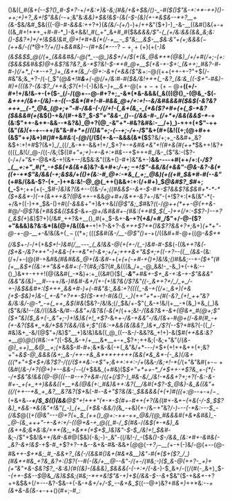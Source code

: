 ()&((*_#(&+(--$?()_#-$+?-*+/_+&:+)&-&;(#&/+&+$&/()-_-#($()$"&-+:+*-++)()-++;+)+?_&+!$"&&(-_-+;&"&:_&&)+$&!&$-(&(-$-(&)(+-*&$&--*+?__+(&-_$&/&#_$&(((-@-#_-&&&:_++?+)(_&(&/-(+/_)-)+/++&"($+)-)_-&-__((&#()&(+-+((&_#+!+*+_+#-#-*_)-&+&&!_#(_+"_&+#_#($&_&&&/$"-(_(+/&:&&(&&_&;&:()-$&?+)+/+!&$&!&#_@+!+#+&(*(/-+__-_$"&;__&$-__$&:&"+(+;&&&$(-(++$&/-((*_@+?_/+/()_+_&&#&)-_-_(#+&(*--_-$?-+__(+($+)(+(*-)&(&$&$_$_@(/(+_(&&&#&/-@(*_--@_)&$+/+/_$(+(&_@&*+*(@&)_/+/+#(/+;-(+:($_&&$&#&$_)_@+&$?&?&?_&-*$?&!-$-*+#_@+__$(+&-_+-$+:_(&++;_#&?-#-#-)(/+*_(-*--+?_)+_(&+*(&_/-@+:-&+(+&&($"&*+:-@_(_$($++(++-+-$?$"+$(/-#&"&;&_+?-/(-(_$"(@_&+!_#___&__+(-@(/+/&:_#-*_#($&/&!+*+(_-&?_(&:&_((-$+"-#&)-#_)_+((_(&?-(&:$?_/++&;$?(*+!-(-)&)&$-$_)+__&+-_@($++-+(+-@+$__((+/-#+!+/&!&_-_+-(+($-_(/-/(@+--@-#+?+;_-&*(*&-&&&(_&(((@()_-(@&_-$(*-&+++/(&+-(/&)-+-((--$&*(#+!-#-#&&_@+/+:+!--&/&#&&&#($&$(-&?&?+++__(-*_@&_(@+;+"-#-/&&-(-/(/+!-(_&+(&_-_(*&($?+#+(+(_$-*&?($&&&#(+(*&$()-+&/(#-+&?_$_-$"+"&&-_()--(/&&-#-_(/+*+/&&(&&$-*_-+(&:$"++-&+*-&&--*&?&)_@+?(@_-&"+*-#&?&#&:-__/+)_)-+++(+$"-++(&"_(&)(_+_-+_--++/&"&-_#+*+(_/_(()&"+;-(--+;-/+_-/$"&+(#+(&!((+;(@+#++(&$"+_+)_&+)_#()_#+&_#&:_(-_(@_/(/($(+-&--&&&(&*($__$?&/+;+_-&&#+_&?&$+:+!+#$?(&+)_/_((/_&-*+-&&+!+/_$+?+_-*+*&#&+&"+!(#+&(#(++*_$&++!&?+((((_&!(/_@-/((-/&;($((_#+"+;+)-+-&+:+#&-_-+$+++#_/&-_($"&:-($?-(-/+/+"&+-@&*&-+!(&+--/&$&:&"((&+()-#+)&"&+-)__&&-_--_-+#(++/+:(_-/$?_(__+:+"_#(*_-+$&(+&(&+&_)&?-&+#+:_/-$+;-$+!$"-&&/&(+&&"-@&-&?-&(*((+-+*$"&/&&(-+;&$&/+(()+(&:-#_@+:-*&_(_+;_@&)(+((+#_$&*_#-#_(--&"_(+#&/(&&-$?-(+_-)+*&:&!-@_@(_++()&&+:+:(/+#+)_$_@&#$?_$_#+;(_-__$+;++(+(-_$_#-)&)&?(&+--_((&-_/+;(*(#&*&$--&+-$-#+-$?&&$?&$&#+*-*-*($+&&*-)(-+(&+++&?(@&+_+-+&&_@+#+/&*+-&?_+-/&"-(+!$?+:(*&(&"-*(-+/&+((-)+*_$&-()+#(*(-&&&*+"+)&++&(_(@$"&;_$_#&?_(_(-/_@++(*++-@(++&-#_@_/-@$?&(+#&$&(($&$_-&*+_-@+/&#&#+-(#&:(++#_$_$(_-)++(/+:-$$?-)--+?(_&$(*_+_)_&_)$?+)(/&#_++?&+__()_#(+_$-&+-__&-+?(_+&_/+#_/$"+/-@-($?+"&&&)&?&:&*(&(@+/&((&+-__+!+?-&+?-_&+++$?+*()&$$?$?&&+?+;_&+)_(+*+"-@-+-@-__+_-&!&(&+($_--___(((*+;($((_$&#(&-/__-@$"()_+-+(/((&#+#-@+((@_-&$+*(/&$_+-/-/+(+&_$+!-)&#(/__---_(_&!&&-@(+(+-/(_-)&#-#-$&_(*-*((&*_++?_&(-($+&-/&?+*+"-)+&&-(+-*&"+!-&+;+/+;+++&+"&$+;+((-+?--_(_(__(&&*-(&:(/+/+-(@(#-+&#&*(#&#&&_@+(&:&#-*+$($_+(+(-+#-+()+)&!&;()_#&*&;--+-($+"(#(+__&$_+((&:_++"&&+_&#+:_(-*$?($_#&;_/$?(#_&(((&_/+_-@_&&!-_-&_)+(-+&:--()_)&*+-+++!(@(&&#(_-*&)+:+_((&#()($(*_-__&"__+#&+-$+_&-+:&-+-$"&&&"(&&"&(&)-__#-*-++/&*-)_#&#-&+/(+-(+!&?_&(/$?&"((-_&++?+/_/_+_/-+-)&$_&&#+:($+++_&&+#-)+(-#&"&:_&&:+?((((_-&-+((/+:_&+)(+&(+$-$&)+)&-(_+-&"+?+*-$_)($-*+!-#(&()_-_)(++"+*+-(#(-&?_(+!_++"&?&/&:&/-@-*_-+(_++_&$(#&*($&?-/&!&;(/_$&/+_-_$"(_&-+!&/(+__-*(&_)+&_(_)&($"&/&!-_-(&/_/((&&-&_/_#--_&&"+/&?&(_-_&(*_/(++;&!-*_/(&&?&+-&+_(@&+_#(@+;$"($+"&)($_&+(-_&"+;-)+!&)&(+!_+$?-*&+_+-/&*-*+&&"-/&/(&_+-#_@+(_/-*&#(#_-+(+-&?($&*_+&/+$&?(&&/(&+;$"((&:-*&&(&(&&?_)&*_/$?(--*$?+#&?(-((_/-#&)&+_-&/(@$"+/&)$"__+)&!&)&&((_@_((--&-/-&&?&_+!+)-&($_#(++&&:&?+__@_)_@()(#&:-*+"(*_(-$&_&-+/+___&*__+-+_$?+;++&;(-&;+"&"(/(*&_-@_)_++)__&*_@__+;(_+&&$-#-#+;&*&-&(-+(_&"&/+*---/+$+(+!++&++(+;&?+"+_&$-@_&&&(&+;_&-/++-+&_&*+*+++++(&&(*&_&*-(-_&)(/&+(((*+"+$+$+/&?$?-/(*(/($+*&:-+$"+;&++:+*+:-/+_(&&-_/&;+!-*(/_(+"&"&#(+-$-+($&#(/_&-/+?(@+)+--&&-_/--(/+$&&_(+#&)($_$+"+*++-*_/+$++-+$?&_+-(*(--/+$&"&!&&(@-@(((--#--+?+&_#-/(_(+(/$?-)_#&-&/_/&!-*&&+?+;+?(-&:-&-#+-_+(+_++)&&&((+__+&(@&(+:_#&)&++:&?(__/&#(+$?-$_@&)-&_&((&"+((/(++--+&_+_&?__&?&?($+_&(-#-*-&+"$?&(&:_$_&&&&(+(+)_#_(((+:_@-*-+-$+/-_-(+$&+&*-__-+/_$_$_(()(&&__@$"+!+++"(*-*-$(#_+-#++(_+?(&(*(#+-&*+$-$_(+&_(-/-$_$$?&)_+&&-*&(&"+!&"(_-)_(+__(+$&-&_&/_)(*&*_-+*&)(+-/&$-$+"&?_/-)---(-*&:---$_-(/&$_@((_+(@&"---@+?(_+*_$_(++()_@+:-++-++_@&/(@_#&&&#(+&*&#&)_-_@-(&_+++"-+-&+:+/-((@+&-+_@((_#-/_$(#&*-/_(&$(*-*&)_&(&++&;&*&:&/+*+(&;_+&*+(+$+$_)&)&"-$-$_/&!+!_$&#-_&;-/$"+$&!&++/&#_-&#_@($&)(-&;-)-_&"-((/&!-/_-($&_()-$-/&&_(&:+#+-&#&(-_&?-&+!&$_-+$-#_+$?+?-+&--&+&-#&-&&+(_@_@(*-+$?_/-$__(*+-+(-)&/-@(+--(@-#&*++-$+*&;_#_-&&+?_(&(-/(&&#()&+(#&*&__)&"-#(*($+($?_/_)(#&*+#&_+?&_&?+:()$?(--#(-(&_/+__@--&"-/_(+_-/(#&;-)($_&-@(++?-_+)+(+"&"+&-$&?$?_-&:&)(#((&)-(&&&)_$&&&(-_(-+:+/(-&*-)-$_&+/-((/(#(-_&+)_$-_-(++-$&--$_@&*_/&)&$&;(#&;-*++&!$"&-+)+$(/&&-$--&*+$&"($-+&_&+_-+?++&$&+(/+---&?-$&-+(-&-+_&+/+/-$_--&+&_$_((--@+)&?+#_&+)_++*&:-_-+(&+&-&(&_-+-++()(#+;-#_:
